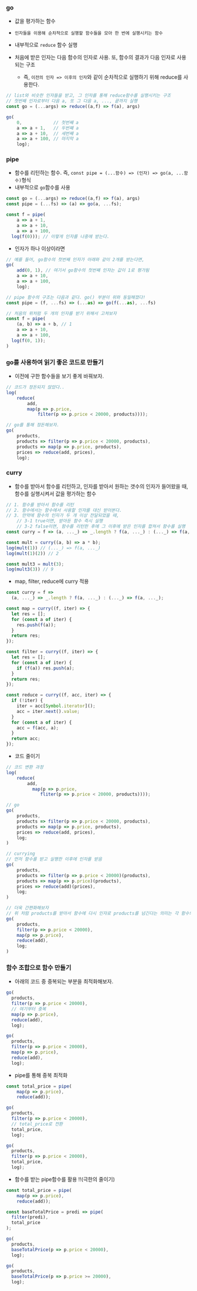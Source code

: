 ### go

- 값을 평가하는 함수

- `인자들을 이용해 순차적으로 실행할 함수들을 모아 한 번에 실행시키는 함수`

- 내부적으로 `reduce` 함수 실행

- 처음에 받은 인자는 다음 함수의 인자로 사용. 또, 함수의 결과가 다음 인자로 사용되는 구조
  - 즉, `이전의 인자 => 이후의 인자`와 같이 순차적으로 실행하기 위해 reduce를 사용한다.

```javascript
// list와 비슷한 인자들을 받고, 그 인자를 통해 reduce함수를 실행시키는 구조
// 첫번째 인자로부터 다음 a, 또 그 다음 a, ..., 끝까지 실행
const go = (...args) => reduce((a,f) => f(a), args)

go(
	0, 			  // 첫번째 a
	a => a + 1,   // 두번째 a
	a => a + 10,  // 세번째 a
	a => a + 100, // 마지막 a
	log);
```

### pipe

- 함수를 리턴하는 함수. 즉, `const pipe = (...함수) => (인자) => go(a, ...함수)`형식
- 내부적으로 `go`함수를 사용

```javascript
const go = (...args) => reduce((a,f) => f(a), args)
const pipe = (...fs) => (a) => go(a, ...fs);

const f = pipe(
	a => a + 1,
	a => a + 10,
	a => a + 100,
  log(f(0))); // 이렇게 인자를 나중에 받는다.
```

- 인자가 하나 이상이라면

```javascript
// 예를 들어, go함수의 첫번째 인자가 아래와 같이 2개를 받는다면,
go(
    add(0, 1), // 여기서 go함수의 첫번째 인자는 값이 1로 평가됨
    a => a + 10,
    a => a + 100,
    log);

// pipe 함수의 구조는 다음과 같다. go() 부분이 위와 동일해졌다!
const pipe = (f, ...fs) => (...as) => go(f(...as), ...fs)

// 처음의 위처럼 두 개의 인자를 받기 위해서 고쳐보자
const f = pipe(
	(a, b) => a + b, // 1
    a => a + 10,
    a => a + 100,
  log(f(0, 1));
)
```



### go를 사용하여 읽기 좋은 코드로 만들기

- 이전에 구한 함수들을 보기 좋게 바꿔보자.

```javascript
// 코드가 정돈되지 않았다..
log(
    reduce(
        add,
        map(p => p.price,
            filter(p => p.price < 20000, products))));

// go를 통해 정돈해보자.
go(
    products,
    products => filter(p => p.price < 20000, products),
    products => map(p => p.price, products),
    prices => reduce(add, prices),
    log);
```

### curry

- 함수를 받아서 함수를 리턴하고, 인자를 받아서 원하는 갯수의 인자가 들어왔을 때, 함수를 실행시켜서 값을 평가하는 함수

```javascript
// 1. 함수를 받아서 함수를 리턴
// 2. 함수에서는 함수에서 사용할 인자를 대신 받아본다.
// 3. 만약에 함수의 인자가 두 개 이상 전달되었을 때, 
	// 3-1 true이면, 받아둔 함수 즉시 실행
	// 3-2 false이면, 함수를 리턴한 후에 그 이후에 받은 인자를 합쳐서 함수를 실행
const curry = f => (a, ..._) => _.length ? f(a, ..._) : (..._) => f(a, ..._);

const mult = curry((a, b) => a * b);
log(mult(1)) // (..._) => f(a, ..._)
log(mult(1)(2)) // 2

const mult3 = mult(3);
log(mult3(3)) // 9
```

- map, filter, reduce에 curry 적용

```javascript
const curry = f =>
  (a, ..._) => _.length ? f(a, ..._) : (..._) => f(a, ..._);

const map = curry((f, iter) => {
  let res = [];
  for (const a of iter) {
    res.push(f(a));
  }
  return res;
});

const filter = curry((f, iter) => {
  let res = [];
  for (const a of iter) {
    if (f(a)) res.push(a);
  }
  return res;
});

const reduce = curry((f, acc, iter) => {
  if (!iter) {
    iter = acc[Symbol.iterator]();
    acc = iter.next().value;
  }
  for (const a of iter) {
    acc = f(acc, a);
  }
  return acc;
});
```

- 코드 줄이기

```javascript
// 코드 변환 과정
log(
	reduce(
        add,
          map(p => p.price,
             fliter(p => p.price < 20000, products))));

// go
go(
	products,
	products => filter(p => p.price < 20000, products),
	products => map(p => p.price, products),
	prices => reduce(add, prices),
    log;
)

// currying
// 먼저 함수를 받고 실행한 이후에 인자를 받음
go(
	products,
	products => filter(p => p.price < 20000)(products),
	products => map(p => p.price)(products),
	prices => reduce(add)(prices),
    log;
)

// 더욱 간편화해보자
// 위 처럼 products를 받아서 함수에 다시 인자로 products를 넘긴다는 의미는 각 함수의 평가 그 자체로 변환이 가능하다는 의미..?(이해가 다시 필요할듯하다...후)
go(
	products,
	filter(p => p.price < 20000),
	map(p => p.price),
	reduce(add),
    log;
)

```



### 함수 조합으로 함수 만들기

- 아래의 코드 중 중복되는 부분을 최적화해보자.

```javascript
go(
  products,
  filter(p => p.price < 20000),
  // 여기부터 중복
  map(p => p.price),
  reduce(add),
  log);

go(
  products,
  filter(p => p.price < 20000),
  map(p => p.price),
  reduce(add),
  log);
```

- pipe를 통해 중복 최적화

```javascript
const total_price = pipe(
	map(p => p.price),
	reduce(add));

go(
  products,
  filter(p => p.price < 20000),
  // total_price로 전환
  total_price,
  log);

go(
  products,
  filter(p => p.price < 20000),
  total_price,
  log);
```

- 함수를 받는 pipe함수를 활용 !!(극한의 줄이기)

```javascript
const total_price = pipe(
	map(p => p.price),
	reduce(add));

const baseTotalPrice = predi => pipe(
  filter(predi),
  total_price
);

go(
  products,
  baseTotalPrice(p => p.price < 20000),
  log);

go(
  products,
  baseTotalPrice(p => p.price >= 20000),
  log);
```

